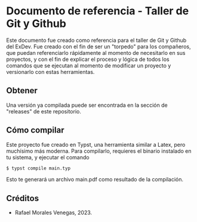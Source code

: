 # Documento de referencia - Taller de Git y Github

Este documento fue creado como referencia para el taller de Git y Github del ExDev. Fue creado con el fin de ser un "torpedo" para los compañeros, que puedan referenciarlo rápidamente al momento de necesitarlo en sus proyectos, y con el fin de explicar el proceso y lógica de todos los comandos que se ejecutan al momento de modificar un proyecto y versionarlo con estas herramientas.

## Obtener

Una versión ya compilada puede ser encontrada en la sección de "releases" de este repositorio.

## Cómo compilar

Este proyecto fue creado en Typst, una herramienta similar a Latex, pero muchísimo más moderna. Para compilarlo, requieres el binario instalado en tu sistema, y ejecutar el comando

```bash
$ typst compile main.typ
```

Esto te generará un archivo main.pdf como resultado de la compilación.

## Créditos

- Rafael Morales Venegas, 2023.
